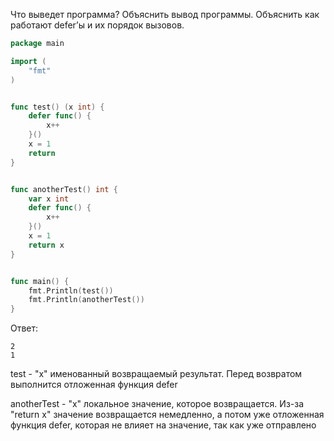 Что выведет программа? Объяснить вывод программы. Объяснить как работают defer’ы и их порядок вызовов.

```go
package main

import (
	"fmt"
)


func test() (x int) {
	defer func() {
		x++
	}()
	x = 1
	return
}


func anotherTest() int {
	var x int
	defer func() {
		x++
	}()
	x = 1
	return x
}


func main() {
	fmt.Println(test())
	fmt.Println(anotherTest())
}
```

Ответ:
```
2
1
```

test - "х" именованный возвращаемый результат.
Перед возвратом выполнится отложенная функция defer

anotherTest - "x" локальное значение, которое возвращается.
Из-за "return x" значение возвращается немедленно,
а потом уже отложенная функция defer, которая не влияет на значение,
так как уже отправлено
